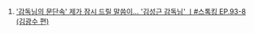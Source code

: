 1. ['감독님의 문단속' 제가 잠시 드릴 말씀이... '김성근 감독님' ㅣ#스톡킹 EP.93-8 (김광수 편) ](https://youtu.be/14nAkb3khxQ?si=zvJasWNKP6nGqz0l)